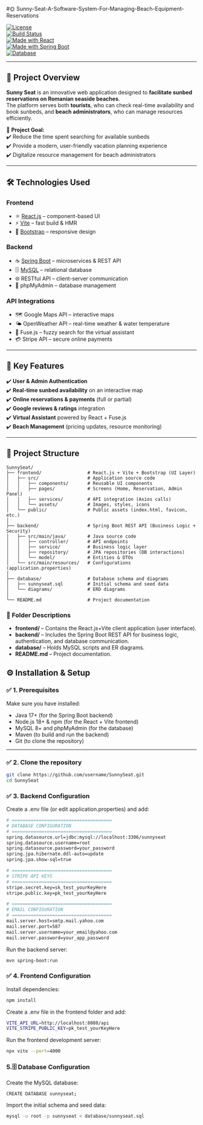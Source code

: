 #🌞 Sunny-Seat-A-Software-System-For-Managing-Beach-Equipment-Reservations

[![License](https://img.shields.io/badge/license-None-lightgrey.svg)](#)  
[![Build Status](https://img.shields.io/badge/build-passing-brightgreen)](#)  
[![Made with React](https://img.shields.io/badge/frontend-React-blue)](#)  
[![Made with Spring Boot](https://img.shields.io/badge/backend-Spring%20Boot-darkgreen)](#)  
[![Database](https://img.shields.io/badge/database-MySQL-orange)](#)  

---

## 📖 **Project Overview**

**Sunny Seat** is an innovative web application designed to **facilitate sunbed reservations on Romanian seaside beaches**.  
The platform serves both **tourists**, who can check real-time availability and book sunbeds, and **beach administrators**, who can manage resources efficiently.  

🎯 **Project Goal:**  
✔️ Reduce the time spent searching for available sunbeds  
✔️ Provide a modern, user-friendly vacation planning experience  
✔️ Digitalize resource management for beach administrators  

---

## 🛠️ **Technologies Used**

### **Frontend**
- ⚛️ [React.js](https://react.dev/) – component-based UI
- ⚡ [Vite](https://vitejs.dev/) – fast build & HMR
- 🎨 [Bootstrap](https://getbootstrap.com/) – responsive design

### **Backend**
- ☕ [Spring Boot](https://spring.io/projects/spring-boot) – microservices & REST API
- 🗄️ [MySQL](https://www.mysql.com/) – relational database
- 🌐 RESTful API – client-server communication
- 🐘 phpMyAdmin – database management

### **API Integrations**
- 🗺️ Google Maps API – interactive maps
- 🌤️ OpenWeather API – real-time weather & water temperature
- 🤖 Fuse.js – fuzzy search for the virtual assistant
- 💳 Stripe API – secure online payments

---

## 🚀 **Key Features**

✔️ **User & Admin Authentication**  
✔️ **Real-time sunbed availability** on an interactive map  
✔️ **Online reservations & payments** (full or partial)  
✔️ **Google reviews & ratings** integration  
✔️ **Virtual Assistant** powered by React + Fuse.js  
✔️ **Beach Management** (pricing updates, resource monitoring)  

---

## 📂 Project Structure

```
SunnySeat/
├── frontend/                 # React.js + Vite + Bootstrap (UI Layer)
│   ├── src/                  # Application source code
│   │   ├── components/       # Reusable UI components
│   │   ├── pages/            # Screens (Home, Reservation, Admin Panel)
│   │   ├── services/         # API integration (Axios calls)
│   │   └── assets/           # Images, styles, icons
│   └── public/               # Public assets (index.html, favicon, etc.)
│
├── backend/                  # Spring Boot REST API (Business Logic + Security)
│   ├── src/main/java/        # Java source code
│   │   ├── controller/       # API endpoints
│   │   ├── service/          # Business logic layer
│   │   ├── repository/       # JPA repositories (DB interactions)
│   │   └── model/            # Entities & DTOs
│   └── src/main/resources/   # Configurations (application.properties)
│
├── database/                 # Database schema and diagrams
│   ├── sunnyseat.sql         # Initial schema and seed data
│   └── diagrams/             # ERD diagrams
│
└── README.md                 # Project documentation
```


### 📌 Folder Descriptions

- **frontend/** – Contains the React.js+Vite client application (user interface).  
- **backend/** – Includes the Spring Boot REST API for business logic, authentication, and database communication.  
- **database/** – Holds MySQL scripts and ER diagrams.  
- **README.md** – Project documentation.

## ⚙️ Installation & Setup

### ✅ 1. Prerequisites
Make sure you have installed:  
- Java 17+ (for the Spring Boot backend)  
- Node.js 18+ & npm (for the React + Vite frontend)  
- MySQL 8+ and phpMyAdmin (for the database)  
- Maven (to build and run the backend)  
- Git (to clone the repository)  

---

### ✅ 2. Clone the repository
```bash
git clone https://github.com/username/SunnySeat.git
cd SunnySeat
```

### ✅ 3. Backend Configuration
Create a .env file (or edit application.properties) and add:
```bash
# =====================================
# DATABASE CONFIGURATION
# =====================================
spring.datasource.url=jdbc:mysql://localhost:3306/sunnyseat
spring.datasource.username=root
spring.datasource.password=your_password
spring.jpa.hibernate.ddl-auto=update
spring.jpa.show-sql=true

# =====================================
# STRIPE API KEYS
# =====================================
stripe.secret.key=sk_test_yourKeyHere
stripe.public.key=pk_test_yourKeyHere

# =====================================
# EMAIL CONFIGURATION
# =====================================
mail.server.host=smtp.mail.yahoo.com
mail.server.port=587
mail.server.username=your_email@yahoo.com
mail.server.password=your_app_password
```
Run the backend server:
```bash
mvn spring-boot:run
```
### ✅ 4. Frontend Configuration
Install dependencies:
```bash
npm install
```
Create a .env file in the frontend folder and add:
```bash
VITE_API_URL=http://localhost:8080/api
VITE_STRIPE_PUBLIC_KEY=pk_test_yourKeyHere
```
Run the frontend development server:
```bash
npx vite --port=4000
```

### 5.🗄️ Database Configuration
Create the MySQL database:
```bash
CREATE DATABASE sunnyseat;
```
Import the initial schema and seed data:
```bash
mysql -u root -p sunnyseat < database/sunnyseat.sql
```
